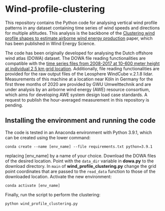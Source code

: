 # Wind-profile-clustering

This repository contains the Python code for analysing vertical wind profile patterns in any dataset containing time series of wind speeds and directions for multiple altitudes. This analysis is the backbone of the [Clustering wind profile shapes to estimate airborne wind energy production](https://doi.org/10.5194/wes-5-1097-2020) paper, which has been published in Wind Energy Science.

The code has been originally developed for analysing the Dutch offshore wind atlas (DOWA) dataset. The DOWA file reading functionalities are compatible with the [time series files from 2008-2017 at 10-600 meter height at individual 2,5 km grid location](https://dataplatform.knmi.nl/catalog/datasets/index.html?x-dataset=dowa_netcdf_ts_singlepoint&x-dataset-version=1). Additionally, file reading functionalities are provided for the raw output files of the Leosphere WindCube v.2.1.8 lidar. Measurements of this machine at a location near Köln in Germany for the first three months of 2020 are provided by GWU Umwelttechnik and are under analysis by an airborne wind energy (AWE) resource consortium, which aims for developing AWE system design load case standards. A request to publish the hour-averaged measurement in this repository is pending. 

## Installing the environment and running the code

The code is tested in an Anaconda environment with Python 3.9.1, which can be created using the lower command:

```
conda create --name [env_name] --file requirements.txt python=3.9.1
```
replacing [env_name] by a name of your choice. Download the DOWA files of the desired location. Point with the `data_dir` variable in **dowa.py** to the download directory. In `main` of **wind_profile_clustering.py** change the grid point coordinates that are passed to the `read_data` function to those of the downloaded location. Activate the new environment:

```commandline
conda activate [env_name]
```

Finally, run the script to perform the clustering:

```
python wind_profile_clustering.py
```

